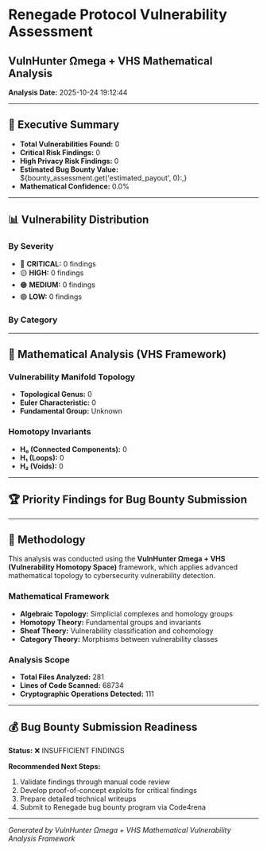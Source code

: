 # Renegade Protocol Vulnerability Assessment
## VulnHunter Ωmega + VHS Mathematical Analysis

**Analysis Date:** 2025-10-24 19:12:44

---

## 🎯 Executive Summary

- **Total Vulnerabilities Found:** 0
- **Critical Risk Findings:** 0
- **High Privacy Risk Findings:** 0
- **Estimated Bug Bounty Value:** ${bounty_assessment.get('estimated_payout', 0):,}
- **Mathematical Confidence:** 0.0%

---

## 📊 Vulnerability Distribution

### By Severity
- 🔴 **CRITICAL:** 0 findings
- 🟡 **HIGH:** 0 findings
- 🟠 **MEDIUM:** 0 findings
- 🟢 **LOW:** 0 findings

### By Category

---

## 🧮 Mathematical Analysis (VHS Framework)

### Vulnerability Manifold Topology
- **Topological Genus:** 0
- **Euler Characteristic:** 0
- **Fundamental Group:** Unknown

### Homotopy Invariants
- **H₀ (Connected Components):** 0
- **H₁ (Loops):** 0
- **H₂ (Voids):** 0

---

## 🏆 Priority Findings for Bug Bounty Submission


---

## 🔬 Methodology

This analysis was conducted using the **VulnHunter Ωmega + VHS (Vulnerability Homotopy Space)** framework, which applies advanced mathematical topology to cybersecurity vulnerability detection.

### Mathematical Framework
- **Algebraic Topology:** Simplicial complexes and homology groups
- **Homotopy Theory:** Fundamental groups and invariants
- **Sheaf Theory:** Vulnerability classification and cohomology
- **Category Theory:** Morphisms between vulnerability classes

### Analysis Scope
- **Total Files Analyzed:** 281
- **Lines of Code Scanned:** 68734
- **Cryptographic Operations Detected:** 111

---

## 💰 Bug Bounty Submission Readiness

**Status:** ❌ INSUFFICIENT FINDINGS

**Recommended Next Steps:**
1. Validate findings through manual code review
2. Develop proof-of-concept exploits for critical findings
3. Prepare detailed technical writeups
4. Submit to Renegade bug bounty program via Code4rena

---

*Generated by VulnHunter Ωmega + VHS*
*Mathematical Vulnerability Analysis Framework*
